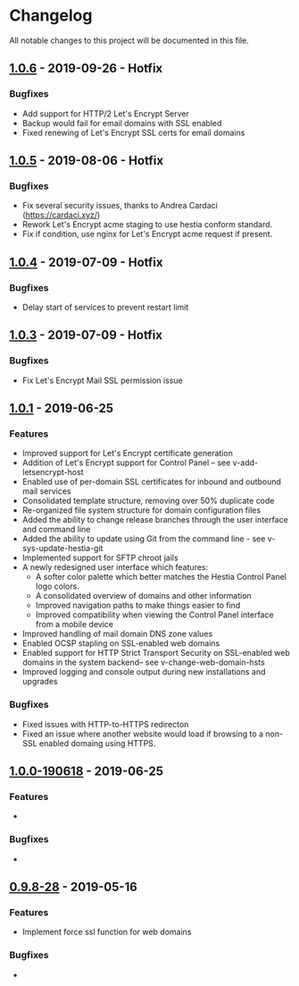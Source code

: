 # Changelog
All notable changes to this project will be documented in this file.

## [1.0.6] - 2019-09-26 - Hotfix
### Bugfixes
- Add support for HTTP/2 Let's Encrypt Server
- Backup would fail for email domains with SSL enabled
- Fixed renewing of Let's Encrypt SSL certs for email domains

## [1.0.5] - 2019-08-06 - Hotfix
### Bugfixes
- Fix several security issues, thanks to Andrea Cardaci (https://cardaci.xyz/)
- Rework Let's Encrypt acme staging to use hestia conform standard.
- Fix if condition, use nginx for Let's Encrypt acme request if present.

## [1.0.4] - 2019-07-09 - Hotfix
### Bugfixes
- Delay start of services to prevent restart limit

## [1.0.3] - 2019-07-09 - Hotfix
### Bugfixes
- Fix Let's Encrypt Mail SSL permission issue

## [1.0.1] - 2019-06-25
### Features
- Improved support for Let's Encrypt certificate generation
- Addition of Let's Encrypt support for Control Panel – see v-add-letsencrypt-host
- Enabled use of per-domain SSL certificates for inbound and outbound mail services
- Consolidated template structure, removing over 50% duplicate code
- Re-organized file system structure for domain configuration files
- Added the ability to change release branches through the user interface and command line
- Added the ability to update using Git from the command line - see v-sys-update-hestia-git
- Implemented support for SFTP chroot jails
- A newly redesigned user interface which features:
    - A softer color palette which better matches the Hestia Control Panel logo colors.
    - A consolidated overview of domains and other information
    - Improved navigation paths to make things easier to find
    - Improved compatibility when viewing the Control Panel interface from a mobile device
- Improved handling of mail domain DNS zone values
- Enabled OCSP stapling on SSL-enabled web domains
- Enabled support for HTTP Strict Transport Security on SSL-enabled web domains in the system backend– see v-change-web-domain-hsts
- Improved logging and console output during new installations and upgrades

### Bugfixes
- Fixed issues with HTTP-to-HTTPS redirecton
- Fixed an issue where another website would load if browsing to a non-SSL enabled domaing using HTTPS.

## [1.0.0-190618] - 2019-06-25
### Features
- 

### Bugfixes
- 

## [0.9.8-28] - 2019-05-16
### Features
- Implement force ssl function for web domains

### Bugfixes
- 


[CURRENT]: https://github.com/hestiacp/hestiacp
[1.0.6]: https://github.com/hestiacp/hestiacp/releases/tag/1.0.6
[1.0.5]: https://github.com/hestiacp/hestiacp/releases/tag/1.0.5
[1.0.4]: https://github.com/hestiacp/hestiacp/releases/tag/1.0.4
[1.0.3]: https://github.com/hestiacp/hestiacp/releases/tag/1.0.3
[1.0.1]: https://github.com/hestiacp/hestiacp/releases/tag/1.0.1
[1.0.0-190618]: https://github.com/hestiacp/hestiacp/releases/tag/1.0.0-190618
[0.9.8-28]: https://github.com/hestiacp/hestiacp/releases/tag/0.9.8-28
